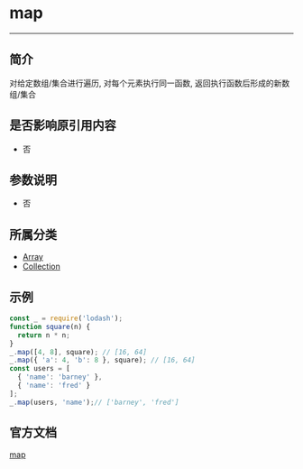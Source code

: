 # map

---

## 简介

对给定数组/集合进行遍历, 对每个元素执行同一函数, 返回执行函数后形成的新数组/集合

## 是否影响原引用内容

- 否

## 参数说明

- 否

## 所属分类

- [Array](/repository/Libraries/Lodash/Array.md#array相关函数)
- [Collection](/repository/Libraries/Lodash/Collection.md#collection相关函数)

## 示例

```javascript
const _ = require('lodash');
function square(n) {
  return n * n;
}
_.map([4, 8], square); // [16, 64]
_.map({ 'a': 4, 'b': 8 }, square); // [16, 64]
const users = [
  { 'name': 'barney' },
  { 'name': 'fred' }
];
_.map(users, 'name');// ['barney', 'fred']
```

## 官方文档

[map](https://lodash.com/docs/4.17.15#map)
